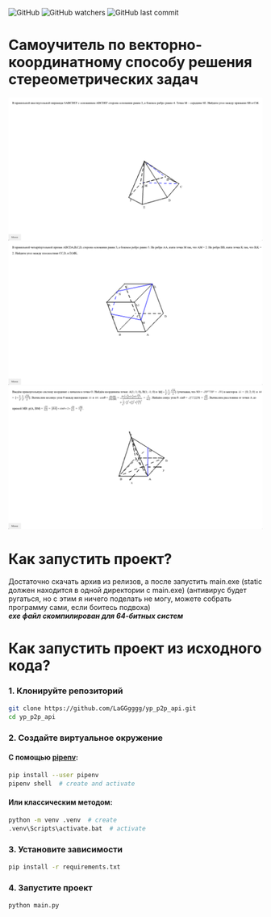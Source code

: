![GitHub](https://img.shields.io/github/license/LaGGgggg/SCC?label=License)
![GitHub watchers](https://img.shields.io/github/watchers/LaGGgggg/SCC?style=flat)
![GitHub last commit](https://img.shields.io/github/last-commit/LaGGgggg/SCC)

# Самоучитель по векторно-координатному способу решения стереометрических задач

<p align="center">
  <img src="_media/1.png" width="600">
  <img src="_media/2.png" width="600">
  <img src="_media/3.png" width="600">
</p>

# Как запустить проект?

Достаточно скачать архив из релизов, а после запустить main.exe (static должен находится в одной директории с main.exe)
(антивирус будет ругаться, но с этим я ничего поделать не могу, можете собрать программу сами, если боитесь подвоха)<br>
***exe файл скомпилирован для 64-битных систем***

# Как запустить проект из исходного кода?

### 1. Клонируйте репозиторий

```bash
git clone https://github.com/LaGGgggg/yp_p2p_api.git
cd yp_p2p_api
```

### 2. Создайте виртуальное окружение

#### С помощью [pipenv](https://pipenv.pypa.io/en/latest/):

```bash
pip install --user pipenv
pipenv shell  # create and activate
```

#### Или классическим методом:

```bash
python -m venv .venv  # create
.venv\Scripts\activate.bat  # activate
```

### 3. Установите зависимости

```bash
pip install -r requirements.txt
```

### 4. Запустите проект

```bash
python main.py
```
